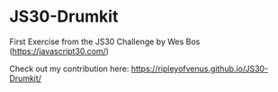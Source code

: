 # JS30-Drumkit

First Exercise from the JS30 Challenge by Wes Bos (https://javascript30.com/)

Check out my contribution here: https://ripleyofvenus.github.io/JS30-Drumkit/

